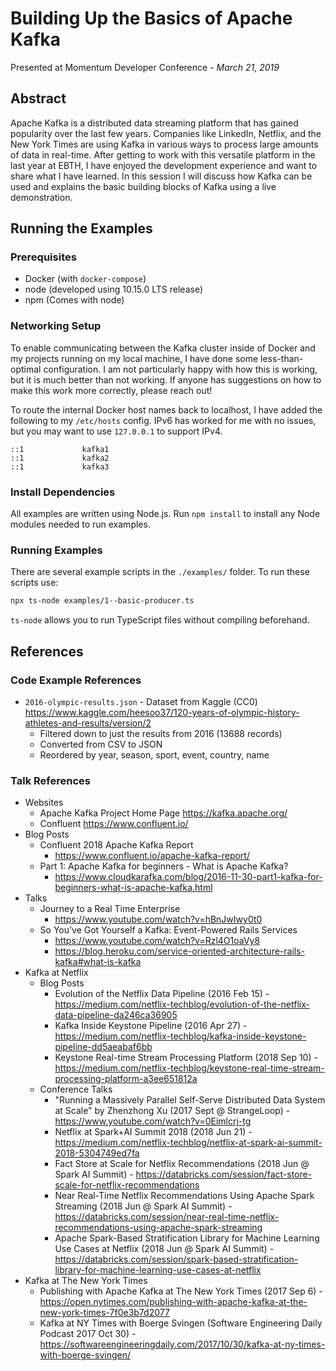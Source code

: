 # Building Up the Basics of Apache Kafka

Presented at Momentum Developer Conference - _March 21, 2019_

## Abstract

Apache Kafka is a distributed data streaming platform that has gained popularity over the last few years. Companies like LinkedIn, Netflix, and the New York Times are using Kafka in various ways to process large amounts of data in real-time. After getting to work with this versatile platform in the last year at EBTH, I have enjoyed the development experience and want to share what I have learned. In this session I will discuss how Kafka can be used and explains the basic building blocks of Kafka using a live demonstration.

## Running the Examples

### Prerequisites

-   Docker (with `docker-compose`)
-   node (developed using 10.15.0 LTS release)
-   npm (Comes with node)

### Networking Setup

To enable communicating between the Kafka cluster inside of Docker and my projects running on my local machine, I have done some less-than-optimal configuration. I am not particularly happy with how this is working, but it is much better than not working. If anyone has suggestions on how to make this work more correctly, please reach out!

To route the internal Docker host names back to localhost, I have added the following to my `/etc/hosts` config. IPv6 has worked for me with no issues, but you may want to use `127.0.0.1` to support IPv4.

```
::1             kafka1
::1             kafka2
::1             kafka3
```

### Install Dependencies

All examples are written using Node.js. Run `npm install` to install any Node modules needed to run examples.

### Running Examples

There are several example scripts in the `./examples/` folder. To run these scripts use:

```bash
npx ts-node examples/1--basic-producer.ts
```

`ts-node` allows you to run TypeScript files without compiling beforehand.

## References

### Code Example References

-   `2016-olympic-results.json` - Dataset from Kaggle (CC0) https://www.kaggle.com/heesoo37/120-years-of-olympic-history-athletes-and-results/version/2
    -   Filtered down to just the results from 2016 (13688 records)
    -   Converted from CSV to JSON
    -   Reordered by year, season, sport, event, country, name

### Talk References

-   Websites
    -   Apache Kafka Project Home Page https://kafka.apache.org/
    -   Confluent https://www.confluent.io/
-   Blog Posts
    -   Confluent 2018 Apache Kafka Report
        -   https://www.confluent.io/apache-kafka-report/
    -   Part 1: Apache Kafka for beginners - What is Apache Kafka?
        -   https://www.cloudkarafka.com/blog/2016-11-30-part1-kafka-for-beginners-what-is-apache-kafka.html
-   Talks
    -   Journey to a Real Time Enterprise
        -   https://www.youtube.com/watch?v=hBnJwIwy0t0
    -   So You’ve Got Yourself a Kafka: Event-Powered Rails Services
        -   https://www.youtube.com/watch?v=Rzl4O1oaVy8
        -   https://blog.heroku.com/service-oriented-architecture-rails-kafka#what-is-kafka
-   Kafka at Netflix
    -   Blog Posts
        -   Evolution of the Netflix Data Pipeline (2016 Feb 15) - https://medium.com/netflix-techblog/evolution-of-the-netflix-data-pipeline-da246ca36905
        -   Kafka Inside Keystone Pipeline (2016 Apr 27) - https://medium.com/netflix-techblog/kafka-inside-keystone-pipeline-dd5aeabaf6bb
        -   Keystone Real-time Stream Processing Platform (2018 Sep 10) - https://medium.com/netflix-techblog/keystone-real-time-stream-processing-platform-a3ee651812a
    -   Conference Talks
        -   "Running a Massively Parallel Self-Serve Distributed Data System at Scale" by Zhenzhong Xu (2017 Sept @ StrangeLoop) - https://www.youtube.com/watch?v=0Eimlcrj-tg
        -   Netflix at Spark+AI Summit 2018 (2018 Jun 21) - https://medium.com/netflix-techblog/netflix-at-spark-ai-summit-2018-5304749ed7fa
        -   Fact Store at Scale for Netflix Recommendations (2018 Jun @ Spark AI Summit) - https://databricks.com/session/fact-store-scale-for-netflix-recommendations
        -   Near Real-Time Netflix Recommendations Using Apache Spark Streaming (2018 Jun @ Spark AI Summit) - https://databricks.com/session/near-real-time-netflix-recommendations-using-apache-spark-streaming
        -   Apache Spark-Based Stratification Library for Machine Learning Use Cases at Netflix (2018 Jun @ Spark AI Summit) - https://databricks.com/session/spark-based-stratification-library-for-machine-learning-use-cases-at-netflix
-   Kafka at The New York Times
    -   Publishing with Apache Kafka at The New York Times (2017 Sep 6) - https://open.nytimes.com/publishing-with-apache-kafka-at-the-new-york-times-7f0e3b7d2077
    -   Kafka at NY Times with Boerge Svingen (Software Engineering Daily Podcast 2017 Oct 30) - https://softwareengineeringdaily.com/2017/10/30/kafka-at-ny-times-with-boerge-svingen/
